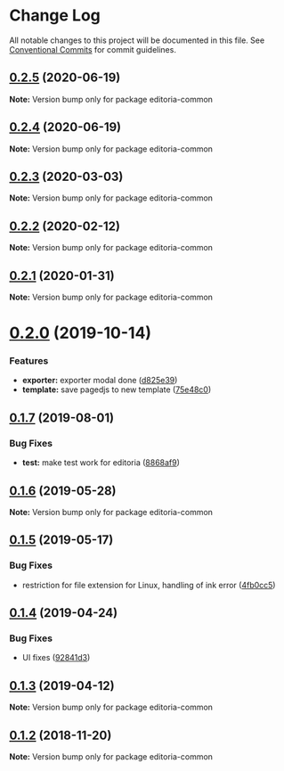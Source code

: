 # Change Log

All notable changes to this project will be documented in this file.
See [Conventional Commits](https://conventionalcommits.org) for commit guidelines.

<a name="0.2.5"></a>
## [0.2.5](https://gitlab.coko.foundation/editoria/editoria/compare/editoria-common@0.2.4...editoria-common@0.2.5) (2020-06-19)




**Note:** Version bump only for package editoria-common

<a name="0.2.4"></a>
## [0.2.4](https://gitlab.coko.foundation/editoria/editoria/compare/editoria-common@0.2.3...editoria-common@0.2.4) (2020-06-19)




**Note:** Version bump only for package editoria-common

<a name="0.2.3"></a>
## [0.2.3](https://gitlab.coko.foundation/editoria/editoria/compare/editoria-common@0.2.2...editoria-common@0.2.3) (2020-03-03)




**Note:** Version bump only for package editoria-common

<a name="0.2.2"></a>
## [0.2.2](https://gitlab.coko.foundation/editoria/editoria/compare/editoria-common@0.2.1...editoria-common@0.2.2) (2020-02-12)




**Note:** Version bump only for package editoria-common

<a name="0.2.1"></a>
## [0.2.1](https://gitlab.coko.foundation/editoria/editoria/compare/editoria-common@0.2.0...editoria-common@0.2.1) (2020-01-31)




**Note:** Version bump only for package editoria-common

<a name="0.2.0"></a>
# [0.2.0](https://gitlab.coko.foundation/editoria/editoria/compare/editoria-common@0.1.7...editoria-common@0.2.0) (2019-10-14)


### Features

* **exporter:** exporter modal done ([d825e39](https://gitlab.coko.foundation/editoria/editoria/commit/d825e39))
* **template:** save pagedjs to new template ([75e48c0](https://gitlab.coko.foundation/editoria/editoria/commit/75e48c0))




<a name="0.1.7"></a>
## [0.1.7](https://gitlab.coko.foundation/editoria/editoria/compare/editoria-common@0.1.6...editoria-common@0.1.7) (2019-08-01)


### Bug Fixes

* **test:** make test work for editoria ([8868af9](https://gitlab.coko.foundation/editoria/editoria/commit/8868af9))




<a name="0.1.6"></a>
## [0.1.6](https://gitlab.coko.foundation/editoria/editoria/compare/editoria-common@0.1.5...editoria-common@0.1.6) (2019-05-28)




**Note:** Version bump only for package editoria-common

<a name="0.1.5"></a>
## [0.1.5](https://gitlab.coko.foundation/editoria/editoria/compare/editoria-common@0.1.4...editoria-common@0.1.5) (2019-05-17)


### Bug Fixes

* restriction for file extension for Linux, handling of ink error ([4fb0cc5](https://gitlab.coko.foundation/editoria/editoria/commit/4fb0cc5))




<a name="0.1.4"></a>
## [0.1.4](https://gitlab.coko.foundation/editoria/editoria/compare/editoria-common@0.1.3...editoria-common@0.1.4) (2019-04-24)


### Bug Fixes

* UI fixes ([92841d3](https://gitlab.coko.foundation/editoria/editoria/commit/92841d3))




<a name="0.1.3"></a>
## [0.1.3](https://gitlab.coko.foundation/editoria/editoria/compare/editoria-common@0.1.2...editoria-common@0.1.3) (2019-04-12)




**Note:** Version bump only for package editoria-common

<a name="0.1.2"></a>
## [0.1.2](https://gitlab.coko.foundation/editoria/editoria/compare/editoria-common@0.1.1...editoria-common@0.1.2) (2018-11-20)




**Note:** Version bump only for package editoria-common

